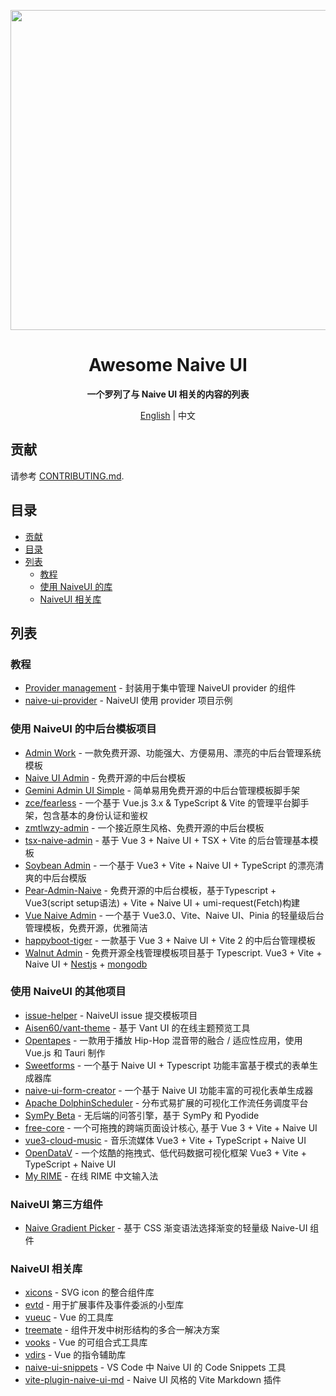 <p align="center">
  <img width="512px" src="https://naiveui.oss-cn-hongkong.aliyuncs.com/awesomenaive.jpg" />
</p>

<h1 align="center">Awesome Naive UI</h1>
<p align="center"><b>一个罗列了与 Naive UI 相关的内容的列表</b></p>

<p align="center"><a href="README.md">English</a> | 中文</p>

## 贡献

请参考 [CONTRIBUTING.md](https://github.com/naive-ui/awesome-naive/blob/main/CONTRIBUTING.md).

## 目录

- [贡献](#贡献)
- [目录](#目录)
- [列表](#列表)
  - [教程](#教程)
  - [使用 NaiveUI 的库](#使用-naiveui-的库)
  - [NaiveUI 相关库](#naiveui-相关库)

## 列表

<!-- md-parser-start -->

### 教程

- [Provider management](https://amadeus711.github.io/note/vue/naive-ui-provider-management.html) - 封装用于集中管理 NaiveUI provider 的组件
- [naive-ui-provider](https://github.com/Talljack/naive-ui-provider) - NaiveUI 使用 provider 项目示例

### 使用 NaiveUI 的中后台模板项目

- [Admin Work](https://github.com/qingqingxuan/admin-work) - 一款免费开源、功能强大、方便易用、漂亮的中后台管理系统模板
- [Naive UI Admin](https://github.com/jekip/naive-ui-admin) - 免费开源的中后台模板
- [Gemini Admin UI Simple](https://github.com/luterc/gemini-admin-ui-simple) - 简单易用免费开源的中后台管理模板脚手架
- [zce/fearless](https://github.com/zce/fearless) - 一个基于 Vue.js 3.x & TypeScript & Vite 的管理平台脚手架，包含基本的身份认证和鉴权
- [zmtlwzy-admin](https://github.com/zmtlwzy/zmtlwzy-admin) - 一个接近原生风格、免费开源的中后台模板
- [tsx-naive-admin](https://github.com/WalkAlone0325/tsx-naive-admin) - 基于 Vue 3 + Naive UI + TSX + Vite 的后台管理基本模板
- [Soybean Admin](https://github.com/honghuangdc/soybean-admin) - 一个基于 Vue3 + Vite + Naive UI + TypeScript 的漂亮清爽的中后台模版
- [Pear-Admin-Naive](https://github.com/pearadmin/pear-admin-naive) - 免费开源的中后台模板，基于Typescript + Vue3(script setup语法) + Vite + Naive UI + umi-request(Fetch)构建
- [Vue Naive Admin](https://github.com/zclzone/vue-naive-admin) - 一个基于 Vue3.0、Vite、Naive UI、Pinia 的轻量级后台管理模板，免费开源，优雅简洁
- [happyboot-tiger](https://github.com/pumelotea/happyboot-tiger) - 一款基于 Vue 3 + Naive UI + Vite 2 的中后台管理模板
- [Walnut Admin](https://github.com/Zhaocl1997/walnut-admin-client) - 免费开源全栈管理模板项目基于 Typescript. Vue3 + Vite + Naive UI + [Nestjs](https://nestjs.com/) + [mongodb](https://www.mongodb.com/)

### 使用 NaiveUI 的其他项目

- [issue-helper](https://github.com/naive-ui/issue-helper) - NaiveUI issue 提交模板项目
- [Aisen60/vant-theme](https://github.com/Aisen60/vant-theme) - 基于 Vant UI 的在线主题预览工具
- [Opentapes](https://codeberg.org/xaviers/Opentapes) - 一款用于播放 Hip-Hop 混音带的融合 / 适应性应用，使用 Vue.js 和 Tauri 制作
- [Sweetforms](https://github.com/ChronicStone/VueSweetforms) - 一个基于 Naive UI + Typescript 功能丰富基于模式的表单生成器库
- [naive-ui-form-creator](https://github.com/doom-9/naive-ui-form-creator) - 一个基于 Naive UI 功能丰富的可视化表单生成器
- [Apache DolphinScheduler](https://github.com/apache/dolphinscheduler) - 分布式易扩展的可视化工作流任务调度平台
- [SymPy Beta](https://github.com/eagleoflqj/sympy_beta) - 无后端的问答引擎，基于 SymPy 和 Pyodide
- [free-core](https://github.com/eamesh/free-core) - 一个可拖拽的跨端页面设计核心, 基于 Vue 3 + Vite + Naive UI
- [vue3-cloud-music](https://github.com/path-yu/vue3-cloud-music) - 音乐流媒体 Vue3 + Vite + TypeScript + Naive UI
- [OpenDataV](https://github.com/AnsGoo/openDataV) - 一个炫酷的拖拽式、低代码数据可视化框架 Vue3 + Vite + TypeScript + Naive UI
- [My RIME](https://github.com/LibreService/my_rime) - 在线 RIME 中文输入法

### NaiveUI 第三方组件

- [Naive Gradient Picker](https://github.com/MauriceConrad/naive-gradient-picker) - 基于 CSS 渐变语法选择渐变的轻量级 Naive-UI 组件

### NaiveUI 相关库

- [xicons](https://github.com/07akioni/xicons) - SVG icon 的整合组件库
- [evtd](https://github.com/07akioni/evtd) - 用于扩展事件及事件委派的小型库
- [vueuc](https://github.com/07akioni/vueuc) - Vue 的工具库
- [treemate](https://github.com/07akioni/treemate) - 组件开发中树形结构的多合一解决方案
- [vooks](https://github.com/07akioni/vooks) - Vue 的可组合式工具库
- [vdirs](https://github.com/07akioni/vdirs) - Vue 的指令辅助库
- [naive-ui-snippets](https://github.com/JimFirst/naive-ui-snippets) - VS Code 中 Naive UI 的 Code Snippets 工具
- [vite-plugin-naive-ui-md](https://github.com/Volankey/vite-plugin-naive-ui-md) - 
Naive UI 风格的 Vite Markdown 插件

